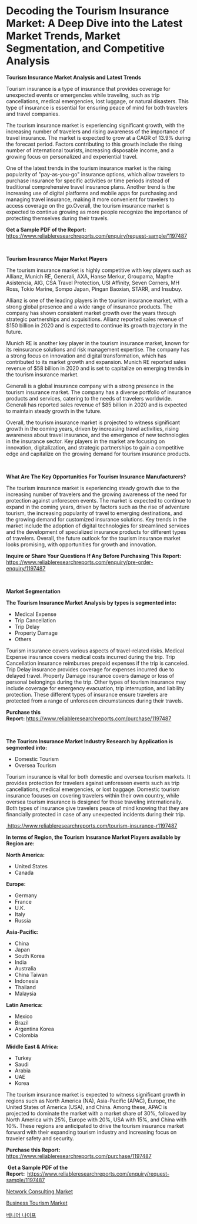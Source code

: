 <p><h1>Decoding the Tourism Insurance Market: A Deep Dive into the Latest Market Trends, Market Segmentation, and Competitive Analysis</h1></p><p><strong>Tourism Insurance Market Analysis and Latest Trends</strong></p>
<p><p>Tourism insurance is a type of insurance that provides coverage for unexpected events or emergencies while traveling, such as trip cancellations, medical emergencies, lost luggage, or natural disasters. This type of insurance is essential for ensuring peace of mind for both travelers and travel companies.</p><p>The tourism insurance market is experiencing significant growth, with the increasing number of travelers and rising awareness of the importance of travel insurance. The market is expected to grow at a CAGR of 13.9% during the forecast period. Factors contributing to this growth include the rising number of international tourists, increasing disposable income, and a growing focus on personalized and experiential travel.</p><p>One of the latest trends in the tourism insurance market is the rising popularity of "pay-as-you-go" insurance options, which allow travelers to purchase insurance for specific activities or time periods instead of traditional comprehensive travel insurance plans. Another trend is the increasing use of digital platforms and mobile apps for purchasing and managing travel insurance, making it more convenient for travelers to access coverage on the go.Overall, the tourism insurance market is expected to continue growing as more people recognize the importance of protecting themselves during their travels.</p></p>
<p><strong>Get a Sample PDF of the Report:&nbsp;</strong> <a href="https://www.reliableresearchreports.com/enquiry/request-sample/1197487">https://www.reliableresearchreports.com/enquiry/request-sample/1197487</a></p>
<p>&nbsp;</p>
<p><strong>Tourism Insurance Major Market Players</strong></p>
<p><p>The tourism insurance market is highly competitive with key players such as Allianz, Munich RE, Generali, AXA, Hanse Merkur, Groupama, Mapfre Asistencia, AIG, CSA Travel Protection, USI Affinity, Seven Corners, MH Ross, Tokio Marine, Sompo Japan, Pingan Baoxian, STARR, and Insubuy.</p><p>Allianz is one of the leading players in the tourism insurance market, with a strong global presence and a wide range of insurance products. The company has shown consistent market growth over the years through strategic partnerships and acquisitions. Allianz reported sales revenue of $150 billion in 2020 and is expected to continue its growth trajectory in the future.</p><p>Munich RE is another key player in the tourism insurance market, known for its reinsurance solutions and risk management expertise. The company has a strong focus on innovation and digital transformation, which has contributed to its market growth and expansion. Munich RE reported sales revenue of $58 billion in 2020 and is set to capitalize on emerging trends in the tourism insurance market.</p><p>Generali is a global insurance company with a strong presence in the tourism insurance market. The company has a diverse portfolio of insurance products and services, catering to the needs of travelers worldwide. Generali has reported sales revenue of $85 billion in 2020 and is expected to maintain steady growth in the future.</p><p>Overall, the tourism insurance market is projected to witness significant growth in the coming years, driven by increasing travel activities, rising awareness about travel insurance, and the emergence of new technologies in the insurance sector. Key players in the market are focusing on innovation, digitalization, and strategic partnerships to gain a competitive edge and capitalize on the growing demand for tourism insurance products.</p></p>
<p>&nbsp;</p>
<p><strong>What Are The Key Opportunities For Tourism Insurance Manufacturers?</strong></p>
<p><p>The tourism insurance market is experiencing steady growth due to the increasing number of travelers and the growing awareness of the need for protection against unforeseen events. The market is expected to continue to expand in the coming years, driven by factors such as the rise of adventure tourism, the increasing popularity of travel to emerging destinations, and the growing demand for customized insurance solutions. Key trends in the market include the adoption of digital technologies for streamlined services and the development of specialized insurance products for different types of travelers. Overall, the future outlook for the tourism insurance market looks promising, with opportunities for growth and innovation.</p></p>
<p><strong>Inquire or Share Your Questions If Any Before Purchasing This Report:</strong> <a href="https://www.reliableresearchreports.com/enquiry/pre-order-enquiry/1197487">https://www.reliableresearchreports.com/enquiry/pre-order-enquiry/1197487</a></p>
<p>&nbsp;</p>
<p><strong>Market Segmentation</strong></p>
<p><strong>The Tourism Insurance Market Analysis by types is segmented into:</strong></p>
<p><ul><li>Medical Expense</li><li>Trip Cancellation</li><li>Trip Delay</li><li>Property Damage</li><li>Others</li></ul></p>
<p><p>Tourism insurance covers various aspects of travel-related risks. Medical Expense insurance covers medical costs incurred during the trip. Trip Cancellation insurance reimburses prepaid expenses if the trip is canceled. Trip Delay insurance provides coverage for expenses incurred due to delayed travel. Property Damage insurance covers damage or loss of personal belongings during the trip. Other types of tourism insurance may include coverage for emergency evacuation, trip interruption, and liability protection. These different types of insurance ensure travelers are protected from a range of unforeseen circumstances during their travels.</p></p>
<p><strong>Purchase this Report:&nbsp;</strong><a href="https://www.reliableresearchreports.com/purchase/1197487">https://www.reliableresearchreports.com/purchase/1197487</a></p>
<p>&nbsp;</p>
<p><strong>The Tourism Insurance Market Industry Research by Application is segmented into:</strong></p>
<p><ul><li>Domestic Tourism</li><li>Oversea Tourism</li></ul></p>
<p><p>Tourism insurance is vital for both domestic and oversea tourism markets. It provides protection for travelers against unforeseen events such as trip cancellations, medical emergencies, or lost baggage. Domestic tourism insurance focuses on covering travelers within their own country, while oversea tourism insurance is designed for those traveling internationally. Both types of insurance give travelers peace of mind knowing that they are financially protected in case of any unexpected incidents during their trip.</p></p>
<p><a href="https://www.reliableresearchreports.com/tourism-insurance-r1197487">&nbsp;https://www.reliableresearchreports.com/tourism-insurance-r1197487</a></p>
<p><strong>In terms of Region, the Tourism Insurance Market Players available by Region are:</strong></p>
<p>
    <p> <strong> North America: </strong>
        <ul>
            <li>United States</li>
            <li>Canada</li>
        </ul>
        </p> 
    <p> <strong> Europe: </strong>
        <ul>
            <li>Germany</li>
            <li>France</li>
            <li>U.K.</li>
            <li>Italy</li>
            <li>Russia</li>
        </ul>
        </p> 
    <p> <strong> Asia-Pacific: </strong>
        <ul>
            <li>China</li>
            <li>Japan</li>
            <li>South Korea</li>
            <li>India</li>
            <li>Australia</li>
            <li>China Taiwan</li>
            <li>Indonesia</li>
            <li>Thailand</li>
            <li>Malaysia</li>
        </ul>
        </p> 
    <p> <strong> Latin America: </strong>
        <ul>
            <li>Mexico</li>
            <li>Brazil</li>
            <li>Argentina Korea</li>
            <li>Colombia</li>
        </ul>
        </p> 
    <p> <strong> Middle East & Africa: </strong>
        <ul>
            <li>Turkey</li>
            <li>Saudi</li>
            <li>Arabia</li>
            <li>UAE</li>
            <li>Korea</li>
        </ul>
    </p>
    </p>
<p><p>The tourism insurance market is expected to witness significant growth in regions such as North America (NA), Asia-Pacific (APAC), Europe, the United States of America (USA), and China. Among these, APAC is projected to dominate the market with a market share of 30%, followed by North America with 25%, Europe with 20%, USA with 15%, and China with 10%. These regions are anticipated to drive the tourism insurance market forward with their expanding tourism industry and increasing focus on traveler safety and security.</p></p>
<p><strong>Purchase this Report: </strong><a href="https://www.reliableresearchreports.com/purchase/1197487">https://www.reliableresearchreports.com/purchase/1197487</a></p>
<p>&nbsp;<strong>Get a Sample PDF of the Report:&nbsp;&nbsp;</strong><a href="https://www.reliableresearchreports.com/enquiry/request-sample/1197487">https://www.reliableresearchreports.com/enquiry/request-sample/1197487</a></p>
<p><strong></strong></p>
<p><p><a href="https://github.com/LibbySpencer2018/Market-Research-Report-List-1/blob/main/network-consulting-market.md">Network Consulting Market</a></p><p><a href="https://github.com/ashman753/Market-Research-Report-List-1/blob/main/business-tourism-market.md">Business Tourism Market</a></p><p><a href="https://github.com/sougarounis/Market-Research-Report-List-3/blob/main/129301660938.md">베니어 나이프</a></p></p>